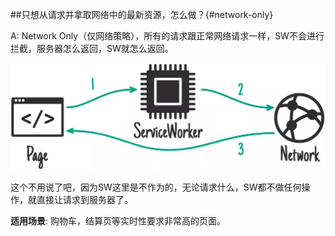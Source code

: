 ##只想从请求并拿取网络中的最新资源，怎么做？{#network-only}

A: Network Only（仅网络策略），所有的请求跟正常网络请求一样，SW不会进行拦截，服务器怎么返回，SW就怎么返回。

![Image](../../resource/img/NetworkOnly.png)

这个不用说了吧，因为SW这里是不作为的，无论请求什么，SW都不做任何操作，就直接让请求到服务器了。

**适用场景**: 购物车，结算页等实时性要求非常高的页面。